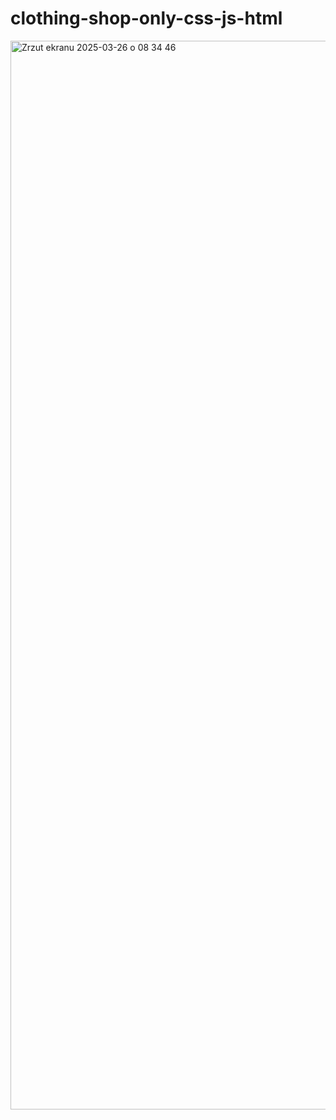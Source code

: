 # clothing-shop-only-css-js-html
<img width="1710" alt="Zrzut ekranu 2025-03-26 o 08 34 46" src="https://github.com/user-attachments/assets/f4674769-d7a1-4203-8fb6-2a287975287f" />
